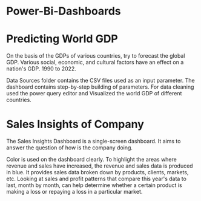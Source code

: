 # Power-Bi-Dashboards
# Predicting World GDP
On the basis of the GDPs of various countries, try to forecast the global GDP. Various social, economic, and cultural factors have an effect on a nation's GDP. 1990 to 2022.

Data Sources folder contains the CSV files used as an input parameter. The dashboard contains step-by-step building of parameters. For data cleaning used the power query editor and Visualized the world GDP of different countries.
# Sales Insights of Company
The Sales Insights Dashboard is a single-screen dashboard. It aims to answer the question of how is the company doing.

Color is used on the dashboard clearly. To highlight the areas where revenue and sales have increased, the revenue and sales data is produced in blue. It provides sales data broken down by products, clients, markets, etc. Looking at sales and profit patterns that compare this year's data to last, month by month, can help determine whether a certain product is making a loss or repaying a loss in a particular market.
